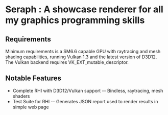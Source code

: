 # Seraph : A showcase renderer for all my graphics programming skills

## Requirements

Minimum requirements is a SM6.6 capable GPU with raytracing and mesh shading capabilities, running Vulkan 1.3 and the latest version of D3D12.
The Vulkan backend requires VK_EXT_mutable_descriptor.

## Notable Features

- Complete RHI with D3D12/Vulkan support -- Bindless, raytracing, mesh shaders
- Test Suite for RHI -- Generates JSON report used to render results in simple web page
